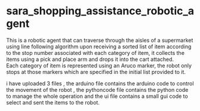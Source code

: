 # sara_shopping_assistance_robotic_agent
This is a robotic agent that can traverse through the aisles of a supermarket using line following algorithm upon receiving a sorted list of item according to the stop number associated with each category of item, it collects the items using a pick and place arm and drops it into the cart attached.   
Each category of item is represented using an Aruco marker, the robot only stops at those markers which are specified in the initial list provided to it. 

i have uploaded 3 files , the arduino file contains the arduino code to control the movement of the robot , the pythoncode file contains the python code to manage the whole operation and the ui file contains a small gui code to select and sent the items to the robot.

